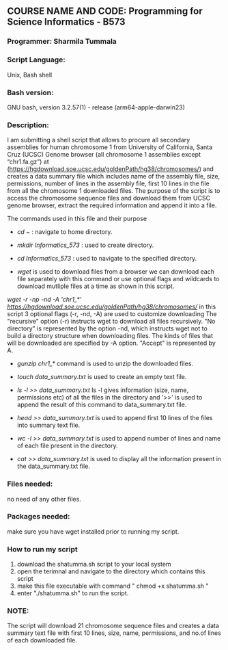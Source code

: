 ## **COURSE NAME AND CODE:** Programming for Science Informatics - B573

### **Programmer:** Sharmila Tummala

### **Script Language:** 
Unix, Bash shell

### **Bash version:** 
GNU bash, version 3.2.57(1) - release \(arm64-apple-darwin23\)

### **Description:** 
I am submitting a shell script that allows to procure all secondary assemblies for human chromosome 1 from University of California, Santa Cruz (UCSC) Genome browser \(all chromosome 1 assemblies except “chr1.fa.gz”\) at (https://hgdownload.soe.ucsc.edu/goldenPath/hg38/chromosomes/) and creates a data summary file which includes name of the assembly file, size, permissions, number of lines in the assembly file, first 10 lines in the file from all the chromosome 1 downloaded files. The purpose of the script is to access the chromosome sequence files and download them from UCSC genome browser, extract the required information and append it into a file. 

The commands used in this file and their purpose

* *cd \~* : navigate to home directory.

* *mkdir Informatics_573* :  used to create directory.

* *cd Informatics_573* : used to navigate to the specified directory.
  
* *wget* is used to download files from a browser
we can download each file separately with this command or use optional flags and wildcards to download mutliple files at a time as shown in this script.
  
*wget -r -np -nd -A 'chr1_\*' https://hgdownload.soe.ucsc.edu/goldenPath/hg38/chromosomes/*
  in this script 3 optional flags \(-r, -nd, -A\) are used to customize downloading 
  The "recursive" option (-r) instructs wget to download all files recursively. 
  "No directory" is represented by the option -nd, which instructs wget not to build a directory structure when downloading files. 
  The kinds of files that will be downloaded are specified by -A option. "Accept" is represented by A.

* *gunzip chr1_\** command is used to unzip the downloaded files.
  
* *touch data_summary.txt* is used to create an empty text file.
  
* *ls -l >> data_summary.txt* ls -l gives information \(size, name, permissions etc\) of all the files in the directory and  \'>>' is used to append the result of this command to data_summary.txt file.
  
*  *head >> data_summary.txt* is used to append first 10 lines of the files into summary text file.
  
*  *wc -l >> data_summary.txt* is used to append number of lines and name of each file present in the directory.
  
*  *cat >> data_summary.txt* is used to display all the information present in the data_summary.txt file.

### Files needed:
no need of any other files.

### Packages needed: 
make sure you have wget installed prior to running my script.

### How to run my script
1. download the shatumma.sh script to your local system
2. open the terimnal and navigate to the directory which contains this script
3. make this file executable with command \" chmod +x shatumma.sh \"
4. enter \"./shatumma.sh\" to run the script.

### NOTE:
The script will download 21 chromosome sequence files and creates a data summary text file with first 10 lines, size, name, permissions, and no.of lines of each downloaded file. 



